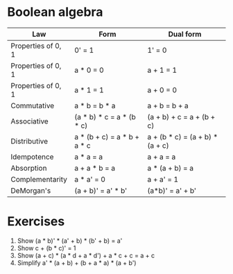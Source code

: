 # Boolean algebra

Law                | Form                        | Dual form
------------------ | --------------------------- | -----------
Properties of 0, 1 | 0' = 1                      | 1' = 0
Properties of 0, 1 | a * 0 = 0                   | a + 1 = 1
Properties of 0, 1 | a * 1 = 1                   | a + 0 = 0
Commutative        | a * b = b * a               | a + b = b + a
Associative        | (a * b) * c = a * (b * c)   | (a + b) + c = a + (b + c)
Distributive       | a * (b + c) = a * b + a * c | a + (b * c) = (a + b) * (a + c)
Idempotence        | a * a = a                   | a + a = a
Absorption         | a + a * b = a               | a * (a + b) = a
Complementarity    | a * a' = 0                  | a + a' = 1
DeMorgan's         | (a + b)' = a' * b'          | (a*b)' = a' + b'

# Exercises

1. Show (a * b)' * (a' + b) * (b' + b) = a'
2. Show c + (b * c)' = 1
3. Show (a + c) * (a * d + a * d') + a * c + c = a + c
4. Simplify a' * (a + b) + (b + a * a) * (a + b')